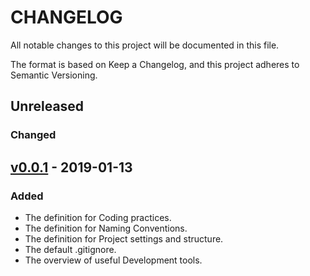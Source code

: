 # CHANGELOG
All notable changes to this project will be documented in this file.

The format is based on Keep a Changelog, and this project adheres to Semantic Versioning.

## Unreleased
### Changed

## [v0.0.1](https://github.com/CloudHMS/HMS.CodingStandard/releases/tag/v0.0.1) - 2019-01-13
### Added
- The definition for Coding practices.
- The definition for Naming Conventions.
- The definition for Project settings and structure.
- The default .gitignore.
- The overview of useful Development tools.
